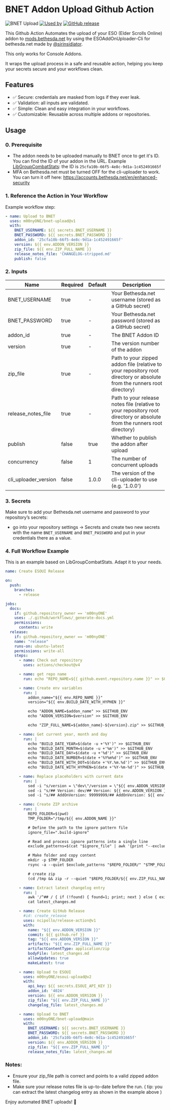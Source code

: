 # BNET Addon Upload Github Action

![BNET Upload](https://img.shields.io/badge/BNET-Upload-blue?logo=github-actions&style=flat-square)
[![Used by](https://img.shields.io/badge/dynamic/json?color=success&label=Used%20by&query=repositoryCount&url=https://api.github.com/repos/m00nyONE/bnet-upload)](https://github.com/m00nyONE/bnet-upload/network/dependents)
[![GitHub release](https://img.shields.io/github/v/tag/m00nyONE/bnet-upload?label=release)](https://github.com/m00nyONE/bnet-upload/releases)


This Github Action Automates the upload of your ESO (Elder Scrolls Online) addon to [mods.bethesda.net](https://mods.bethesda.net/en/elderscrollsonline/) by using the ESOAddOnUploader-Cli for bethesda.net made by [@sirinsidiator](https://github.com/sirinsidiator).

This only works for Console Addons.

It wraps the upload process in a safe and reusable action, helping you keep your secrets secure and your workflows clean.

## Features

- ✅ Secure: credentials are masked from logs if they ever leak.
- ✅ Validation: all inputs are validated.
- ✅ Simple: Clean and easy integration in your workflows.
- ✅ Customizable: Reusable across multiple addons or repositories.

## Usage

### 0. Prerequisite

- The addon needs to be uploaded manually to BNET once to get it's ID. You can find the ID of your addon in the URL. Example [LibGroupCombatStats](https://mods.bethesda.net/en/elderscrollsonline/details/25cfa10b-66f5-4e8c-9d1a-1c452491665f/LibGroupCombatStats): the ID is `25cfa10b-66f5-4e8c-9d1a-1c452491665f`
- MFA on Bethesda.net must be turned OFF for the cli-uploader to work. You can turn it off here: https://accounts.bethesda.net/en/enhanced-security

### 1. Reference the Action in Your Workflow

Example workflow step:

```yaml
- name: Upload to BNET
  uses: m00nyONE/bnet-upload@v1
  with:
    BNET_USERNAME: ${{ secrets.BNET_USERNAME }}
    BNET_PASSWORD: ${{ secrets.BNET_PASSWORD }}
    addon_id: '25cfa10b-66f5-4e8c-9d1a-1c452491665f'
    version: ${{ env.ADDON_VERSION }}
    zip_file: ${{ env.ZIP_FULL_NAME }}
    release_notes_file: 'CHANGELOG-stripped.md'
    publish: false
```

### 2. Inputs
| Name                 | Required | Default | Description                                                                                                              |
|----------------------|----------|---------|--------------------------------------------------------------------------------------------------------------------------|
| BNET_USERNAME        | true     | -       | Your Bethesda.net username (stored as a GitHub secret)                                                                   |
| BNET_PASSWORD        | true     | -       | Your Bethesda.net password (stored as a GitHub secret)                                                                   |
| addon_id             | true     | -       | The BNET Addon ID                                                                                                        |
| version              | true     | -       | The version number of the addon                                                                                          |
| zip_file             | true     | -       | Path to your zipped addon file (relative to your repository root directory or absolute from the runners root directory)  |
| release_notes_file   | true     | -       | Path to your release notes file (relative to your repository root directory or absolute from the runners root directory) |
| publish              | false    | true    | Whether to publish the addon after upload                                                                                |
| concurrency          | false    | 1       | The number of concurrent uploads                                                                                         |
| cli_uploader_version | false    | 1.0.0   | The version of the cli-uploader to use (e.g. '1.0.0')                                                                    |

### 3. Secrets

Make sure to add your Bethesda.net username and password to your repository’s secrets:
- go into your repository settings -> Secrets and create two new secrets with the name `BNET_USERNAME` and `BNET_PASSWORD` and put in your credentials there as a value.

### 4. Full Workflow Example

This is an example based on LibGroupCombatStats. Adapt it to your needs.

```yaml
name: Create ESOUI Release

on:
  push:
    branches:
      - release

jobs:
  docs:
    if: github.repository_owner == 'm00nyONE'
    uses: ./.github/workflows/_generate-docs.yml
    permissions:
      contents: write
  release:
    if: github.repository_owner == 'm00nyONE'
    name: "release"
    runs-on: ubuntu-latest
    permissions: write-all
    steps:
      - name: Check out repository
        uses: actions/checkout@v4

      - name: get repo name
        run: echo "REPO_NAME=${{ github.event.repository.name }}" >> $GITHUB_ENV

      - name: Create env variables
        run: |
          addon_name="${{ env.REPO_NAME }}"
          version="${{ env.BUILD_DATE_WITH_HYPHEN }}"

          echo "ADDON_NAME=$addon_name" >> $GITHUB_ENV
          echo "ADDON_VERSION=$version" >> $GITHUB_ENV

          echo "ZIP_FULL_NAME=${addon_name}-${version}.zip" >> $GITHUB_ENV

      - name: Get current year, month and day
        run: |
          echo "BUILD_DATE_YEAR=$(date -u +'%Y')" >> $GITHUB_ENV
          echo "BUILD_DATE_MONTH=$(date -u +'%m')" >> $GITHUB_ENV
          echo "BUILD_DATE_DAY=$(date -u +'%d')" >> $GITHUB_ENV
          echo "BUILD_DATE_NUMBER=$(date +'%Y%m%d')" >> $GITHUB_ENV
          echo "BUILD_DATE_WITH_DOT=$(date +'%Y.%m.%d')" >> $GITHUB_ENV
          echo "BUILD_DATE_WITH_HYPHEN=$(date +'%Y-%m-%d')" >> $GITHUB_ENV

      - name: Replace placeholders with current date
        run: |
          sed -i "s/version = \"dev\"/version = \"${{ env.ADDON_VERSION }}\"/g" ${{ env.ADDON_NAME }}.lua
          sed -i "s/## Version: dev/## Version: ${{ env.ADDON_VERSION }}/g" ${{ env.ADDON_NAME }}.addon
          sed -i "s/## AddOnVersion: 99999999/## AddOnVersion: ${{ env.BUILD_DATE_NUMBER }}/g" ${{ env.ADDON_NAME }}.addon

      - name: Create ZIP archive
        run: |
          REPO_FOLDER=$(pwd)
          TMP_FOLDER="/tmp/${{ env.ADDON_NAME }}"

          # Define the path to the ignore pattern file
          ignore_file=".build-ignore"

          # Read and process ignore patterns into a single line
          exclude_patterns=$(cat "$ignore_file" | awk '{print "--exclude " $0}' | tr '\n' ' ')

          # Make folder and copy content
          mkdir -p $TMP_FOLDER
          rsync -a --quiet $exclude_patterns "$REPO_FOLDER/" "$TMP_FOLDER/"

          # create zip
          (cd /tmp && zip -r --quiet "$REPO_FOLDER/${{ env.ZIP_FULL_NAME }}" "${{ env.ADDON_NAME }}")

      - name: Extract latest changelog entry
        run: |
          awk '/^## / { if (!found) { found=1; print; next } else { exit } } found' CHANGELOG.md > latest_changes.md
          cat latest_changes.md

      - name: Create GitHub Release
        #id: create_release
        uses: ncipollo/release-action@v1
        with:
          name: "${{ env.ADDON_VERSION }}"
          commit: ${{ github.ref }}
          tag: "${{ env.ADDON_VERSION }}"
          artifacts: "${{ env.ZIP_FULL_NAME }}"
          artifactContentType: application/zip
          bodyFile: latest_changes.md
          allowUpdates: true
          makeLatest: true

      - name: Upload to ESOUI
        uses: m00nyONE/esoui-upload@v2
        with:
          api_key: ${{ secrets.ESOUI_API_KEY }}
          addon_id: '4024'
          version: ${{ env.ADDON_VERSION }}
          zip_file: "${{ env.ZIP_FULL_NAME }}"
          changelog_file: latest_changes.md

      - name: Upload to BNET
        uses: m00nyONE/bnet-upload@main
        with:
          BNET_USERNAME: ${{ secrets.BNET_USERNAME }}
          BNET_PASSWORD: ${{ secrets.BNET_PASSWORD }}
          addon_id: '25cfa10b-66f5-4e8c-9d1a-1c452491665f'
          version: ${{ env.ADDON_VERSION }}
          zip_file: "${{ env.ZIP_FULL_NAME }}"
          release_notes_file: latest_changes.md
```


### Notes:
- Ensure your zip_file path is correct and points to a valid zipped addon file.
- Make sure your release notes file is up-to-date before the run. ( tip: you can extract the latest changelog entry as shown in the example above )

Enjoy automated BNET uploads! 🚀